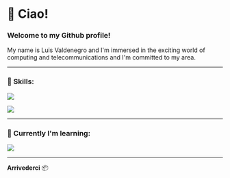 # :bookmark_tabs: Ciao!

### Welcome to my Github profile!

My name is Luis Valdenegro and I'm immersed in the exciting world of computing and telecommunications and I'm committed to my area.

---

### :wrench: Skills:

<p>
  <a href="https://skillicons.dev">
    <img src="https://skillicons.dev/icons?i=c,cpp"/>
    <p>
    <img src="https://skillicons.dev/icons?i=vscode,photoshop,xd,figma"/>
  </a>
</p>

---

### 📕 Currently I'm learning:

<p>
  <a href="https://skillicons.dev">
    <img src="https://skillicons.dev/icons?i=python,javascript,html,css,java"/>
  </a>
</p>

---

    
**Arrivederci** :package:



